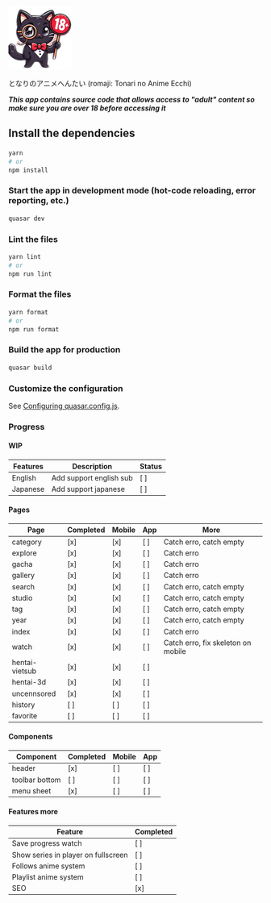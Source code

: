 ![](src/assets/app_icon.png)

となりのアニメへんたい (romaji: Tonari no Anime Ecchi)

**_This app contains source code that allows access to "adult" content so make sure you are over 18 before accessing it_**

## Install the dependencies

```bash
yarn
# or
npm install
```

### Start the app in development mode (hot-code reloading, error reporting, etc.)

```bash
quasar dev
```

### Lint the files

```bash
yarn lint
# or
npm run lint
```

### Format the files

```bash
yarn format
# or
npm run format
```

### Build the app for production

```bash
quasar build
```

### Customize the configuration

See [Configuring quasar.config.js](https://v2.quasar.dev/quasar-cli-vite/quasar-config-js).

### Progress

#### WIP

| Features | Description             | Status |
| -------- | ----------------------- | ------ |
| English  | Add support english sub | [ ]    |
| Japanese | Add support japanese    | [ ]    |

#### Pages

| Page           | Completed | Mobile | App | More                               |
| -------------- | --------- | ------ | --- | ---------------------------------- |
| category       | [x]       | [x]    | [ ] | Catch erro, catch empty            |
| explore        | [x]       | [x]    | [ ] | Catch erro                         |
| gacha          | [x]       | [x]    | [ ] | Catch erro                         |
| gallery        | [x]       | [x]    | [ ] | Catch erro                         |
| search         | [x]       | [x]    | [ ] | Catch erro, catch empty            |
| studio         | [x]       | [x]    | [ ] | Catch erro, catch empty            |
| tag            | [x]       | [x]    | [ ] | Catch erro, catch empty            |
| year           | [x]       | [x]    | [ ] | Catch erro, catch empty            |
| index          | [x]       | [x]    | [ ] | Catch erro                         |
| watch          | [x]       | [x]    | [ ] | Catch erro, fix skeleton on mobile |
| hentai-vietsub | [x]       | [x]    | [ ] |                                    |
| hentai-3d      | [x]       | [x]    | [ ] |                                    |
| uncennsored    | [x]       | [x]    | [ ] |                                    |
| history        | [ ]       | [ ]    | [ ] |                                    |
| favorite       | [ ]       | [ ]    | [ ] |                                    |

#### Components

| Component      | Completed | Mobile | App |
| -------------- | --------- | ------ | --- |
| header         | [x]       | [ ]    | [ ] |
| toolbar bottom | [ ]       | [ ]    | [ ] |
| menu sheet     | [x]       | [ ]    | [ ] |

#### Features more

| Feature                             | Completed |
| ----------------------------------- | --------- |
| Save progress watch                 | [ ]       |
| Show series in player on fullscreen | [ ]       |
| Follows anime system                | [ ]       |
| Playlist anime system               | [ ]       |
| SEO                                 | [x]       |
